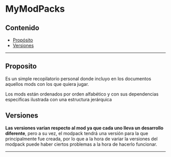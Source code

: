# MyModPacks
## Contenido
- [Propósito](#propósito)
- [Versiones](#versiones)

---

## Proposito

Es un simple recopilatorio personal donde incluyo en los documentos aquellos mods con los que quiera jugar.

Los mods están ordenados por orden alfabético y con sus dependencias especificas ilustrada con una estructura jerárquica

## Versiones
**Las versiones varían respecto al mod ya que cada uno lleva un desarrollo diferente**, pero a su vez, el modpack tendrá una versión para la que principalmente fue creada, por lo que a la hora de variar la versiones del modpack puede haber ciertos problemas a la hora de hacerlo funcionar.

---
